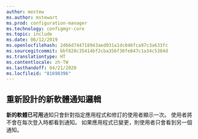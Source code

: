 ```yaml
---
author: mestew
ms.author: mstewart
ms.prod: configuration-manager
ms.technology: configmgr-core
ms.topic: include
ms.date: 06/12/2019
ms.openlocfilehash: 2d66d744718943aed031a1dc046fca97c3a633fc
ms.sourcegitcommit: bbf820c35414bf2cba356f30fe047c1a34c5384d
ms.translationtype: HT
ms.contentlocale: zh-TW
ms.lasthandoff: 04/21/2020
ms.locfileid: "81698396"
---
```

## <a name="redesigned-notification-logic-for-newly-available-software"></a>重新設計的新軟體通知邏輯

**新的軟體已可用**通知只會針對指定應用程式和修訂的使用者顯示一次。 使用者將不會在每次登入時都看到通知。 如果應用程式已變更，則使用者只會看到另一個通知。

